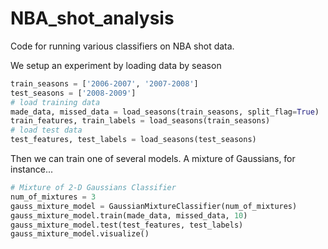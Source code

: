 NBA_shot_analysis
=================

Code for running various classifiers on NBA shot data.

We setup an experiment by loading data by season
```python
train_seasons = ['2006-2007', '2007-2008']
test_seasons = ['2008-2009']
# load training data
made_data, missed_data = load_seasons(train_seasons, split_flag=True)
train_features, train_labels = load_seasons(train_seasons)
# load test data
test_features, test_labels = load_seasons(test_seasons)
```

Then we can train one of several models.  A mixture of Gaussians, for instance...
```python
# Mixture of 2-D Gaussians Classifier
num_of_mixtures = 3
gauss_mixture_model = GaussianMixtureClassifier(num_of_mixtures)
gauss_mixture_model.train(made_data, missed_data, 10)
gauss_mixture_model.test(test_features, test_labels)
gauss_mixture_model.visualize()
```

